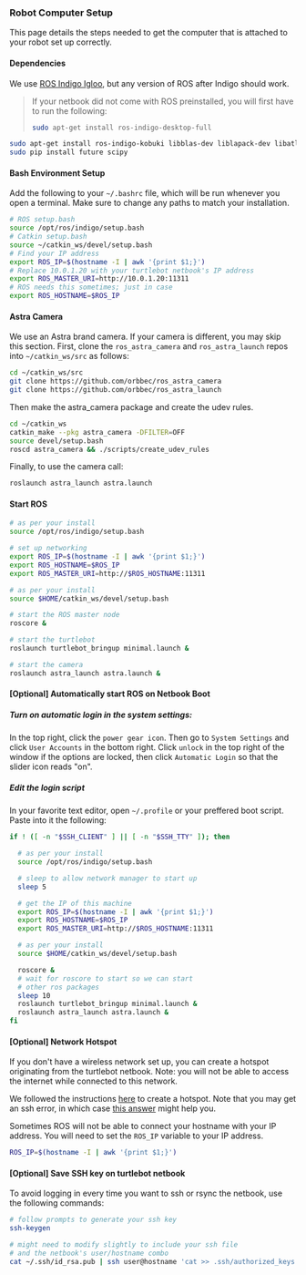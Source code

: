 ### Robot Computer Setup
This page details the steps needed to get the computer that is attached to your robot set up correctly. 

#### Dependencies
We use [ROS Indigo Igloo](http://wiki.ros.org/indigo), but any version of ROS after Indigo should work.
> If your netbook did not come with ROS preinstalled, you will first have to run the following:
> ```bash
> sudo apt-get install ros-indigo-desktop-full
> ```
```bash
sudo apt-get install ros-indigo-kobuki libblas-dev liblapack-dev libatlas-base-dev gfortran
sudo pip install future scipy
```

#### Bash Environment Setup
Add the following to your `~/.bashrc` file, which will be run whenever you open a terminal. Make sure to change any paths to match your installation.

```bash
# ROS setup.bash
source /opt/ros/indigo/setup.bash
# Catkin setup.bash
source ~/catkin_ws/devel/setup.bash
# Find your IP address
export ROS_IP=$(hostname -I | awk '{print $1;}')
# Replace 10.0.1.20 with your turtlebot netbook's IP address
export ROS_MASTER_URI=http://10.0.1.20:11311
# ROS needs this sometimes; just in case
export ROS_HOSTNAME=$ROS_IP
```

#### Astra Camera
We use an Astra brand camera. If your camera is different, you may skip this section.
First, clone the `ros_astra_camera` and `ros_astra_launch` repos into `~/catkin_ws/src` as follows: 
```bash
cd ~/catkin_ws/src
git clone https://github.com/orbbec/ros_astra_camera
git clone https://github.com/orbbec/ros_astra_launch
```
Then make the astra_camera package and create the udev rules.
```bash
cd ~/catkin_ws
catkin_make --pkg astra_camera -DFILTER=OFF
source devel/setup.bash
roscd astra_camera && ./scripts/create_udev_rules
```

Finally, to use the camera call:
```bash
roslaunch astra_launch astra.launch
```

#### Start ROS
```bash
# as per your install
source /opt/ros/indigo/setup.bash

# set up networking 
export ROS_IP=$(hostname -I | awk '{print $1;}')
export ROS_HOSTNAME=$ROS_IP
export ROS_MASTER_URI=http://$ROS_HOSTNAME:11311

# as per your install
source $HOME/catkin_ws/devel/setup.bash

# start the ROS master node
roscore &

# start the turtlebot
roslaunch turtlebot_bringup minimal.launch &

# start the camera
roslaunch astra_launch astra.launch &
```
#### [Optional] Automatically start ROS on Netbook Boot

##### Turn on automatic login in the system settings:
In the top right, click the `power gear icon`. Then go to `System Settings` and click `User Accounts` in the bottom right. Click `unlock` in the top right of the window if the options are locked, then click `Automatic Login` so that the slider icon reads "on".

##### Edit the login script
In your favorite text editor, open `~/.profile` or your preffered boot script. Paste into it the following:
```bash
if ! ([ -n "$SSH_CLIENT" ] || [ -n "$SSH_TTY" ]); then  

  # as per your install
  source /opt/ros/indigo/setup.bash

  # sleep to allow network manager to start up
  sleep 5

  # get the IP of this machine
  export ROS_IP=$(hostname -I | awk '{print $1;}')
  export ROS_HOSTNAME=$ROS_IP
  export ROS_MASTER_URI=http://$ROS_HOSTNAME:11311

  # as per your install
  source $HOME/catkin_ws/devel/setup.bash

  roscore &
  # wait for roscore to start so we can start
  # other ros packages
  sleep 10 
  roslaunch turtlebot_bringup minimal.launch &
  roslaunch astra_launch astra.launch &
fi

```


#### [Optional] Network Hotspot
If you don't have a wireless network set up, you can create a hotspot originating from the turtlebot netbook. Note: you will not be able to access the internet while connected to this network.

We followed the instructions [here](https://askubuntu.com/questions/318973/how-do-i-create-a-wifi-hotspot-sharing-wireless-internet-connection-single-adap/609199#609199) to create a hotspot. Note that you may get an ssh error, in which case [this answer](https://askubuntu.com/questions/30080/how-to-solve-connection-refused-errors-in-ssh-connection) might help you.

Sometimes ROS will not be able to connect your hostname with your IP address. You will need to set the `ROS_IP` variable to your IP address.
```bash
ROS_IP=$(hostname -I | awk '{print $1;}')
```


#### [Optional] Save SSH key on turtlebot netbook
To avoid logging in every time you want to ssh or rsync the netbook, use the following commands:
```bash
# follow prompts to generate your ssh key
ssh-keygen

# might need to modify slightly to include your ssh file
# and the netbook's user/hostname combo
cat ~/.ssh/id_rsa.pub | ssh user@hostname 'cat >> .ssh/authorized_keys'
```
